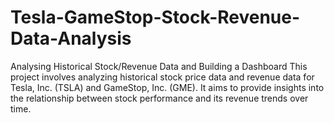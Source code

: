 # Tesla-GameStop-Stock-Revenue-Data-Analysis
Analysing Historical Stock/Revenue Data and Building a Dashboard
This project involves analyzing historical stock price data and revenue data for Tesla, Inc. (TSLA) and GameStop, Inc. (GME). It aims to provide insights into the relationship between stock performance and its revenue trends over time. 
